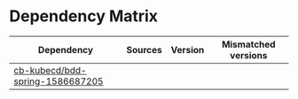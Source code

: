 # Dependency Matrix

Dependency | Sources | Version | Mismatched versions
---------- | ------- | ------- | -------------------
[cb-kubecd/bdd-spring-1586687205](https://github.com/cb-kubecd/bdd-spring-1586687205.git) |  | []() | 
